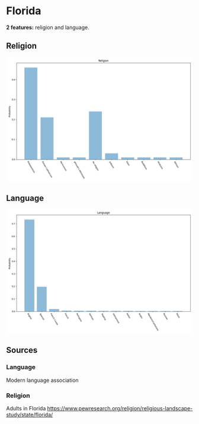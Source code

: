 # Florida
**2 features:** religion and language.

## Religion

![Religion](img/religion.png)

## Language

![Language](img/language.png)

## Sources

### Language

Modern language association

### Religion

Adults in Florida https://www.pewresearch.org/religion/religious-landscape-study/state/florida/